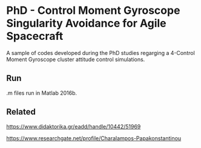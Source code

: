 
# PhD - Control Moment Gyroscope Singularity Avoidance for Agile Spacecraft

A sample of codes developed during the PhD studies regarging a 4-Control Moment Gyroscope cluster attitude control simulations.



## Run

.m files run in Matlab 2016b.




    
## Related

https://www.didaktorika.gr/eadd/handle/10442/51969

https://www.researchgate.net/profile/Charalampos-Papakonstantinou
